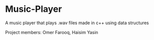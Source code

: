 # Music-Player
A music player that plays .wav files made in c++ using data structures

Project members:
Omer Farooq,
Haisim Yasin
